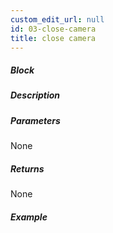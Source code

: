 ```yaml
---
custom_edit_url: null
id: 03-close-camera
title: close camera
---
```


##### Block

<!-- image -->

##### Description

<!-- description -->

##### Parameters

None <!-- image -->

##### Returns

None

##### Example

<!-- image -->
